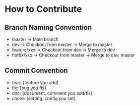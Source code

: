 How to Contribute
========

## Branch Naming Convention

- master -> Main branch
- dev -> Checkout from master -> Merge to master
- feature/xxx -> Checkout from dev -> Merge to dev
- hotfix/xxx -> Checkout from master -> Merge to dev, master

## Commit Convention

- feat: {feature you add}
- fix: {bug you fix}
- doc: {document, comment you add/fix}
- chore: {setting, config you set}
